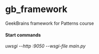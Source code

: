 # gb_framework
GeekBrains framework for Patterns course

#### Start commands
_uwsgi --http :9050 --wsgi-file main.py_
